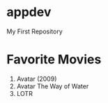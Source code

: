 # appdev
My First Repository
# Favorite Movies
1. Avatar (2009)
2. Avatar The Way of Water
3. LOTR 
